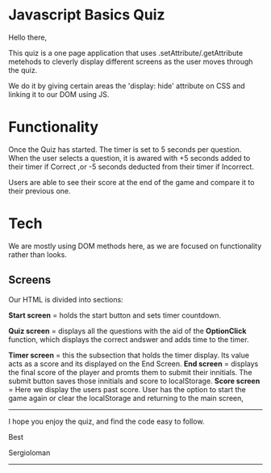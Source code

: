 # Javascript Basics Quiz

Hello there,

This quiz is a one page application that uses .setAttribute/.getAttribute metehods to cleverly display different screens as the user moves through the quiz.

We do it by giving certain areas the 'display: hide' attribute on CSS and linking it to our DOM using JS. 

# Functionality

Once the Quiz has started. The timer is set to 5 seconds per question. When the user selects a question, it is awared with +5 seconds added to their timer if Correct ,or -5 seconds deducted from their timer if Incorrect.

Users are able to see their score at the end of the game and compare it to their previous one.

# Tech

We are mostly using DOM methods here, as we are focused on functionality rather than looks.

## Screens

Our HTML is divided into sections:

**Start screen** = holds the start button and sets timer countdown.

**Quiz screen** = displays all the questions with the aid of the **OptionClick** function, which displays the correct andswer and adds time to the timer.

**Timer screen** =  this the subsection that holds the timer display. Its value acts as a score and its displayed on the End Screen.
**End screen** = displays the final score of the player and promts them to submit their innitials. The submit button saves those innitials and score to localStorage.
**Score screen** = Here we display the users past score. User has the option to start the game again or clear the localStorage and returning to the main screen,
__________________________


I hope you enjoy the quiz, and find the code easy to follow.

Best

Sergioloman

__________________________

